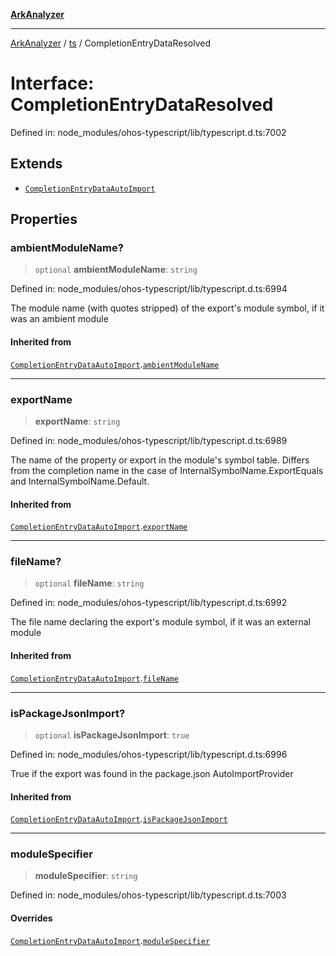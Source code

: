 [**ArkAnalyzer**](../../../../README.md)

***

[ArkAnalyzer](../../../../globals.md) / [ts](../README.md) / CompletionEntryDataResolved

# Interface: CompletionEntryDataResolved

Defined in: node\_modules/ohos-typescript/lib/typescript.d.ts:7002

## Extends

- [`CompletionEntryDataAutoImport`](CompletionEntryDataAutoImport.md)

## Properties

### ambientModuleName?

> `optional` **ambientModuleName**: `string`

Defined in: node\_modules/ohos-typescript/lib/typescript.d.ts:6994

The module name (with quotes stripped) of the export's module symbol, if it was an ambient module

#### Inherited from

[`CompletionEntryDataAutoImport`](CompletionEntryDataAutoImport.md).[`ambientModuleName`](CompletionEntryDataAutoImport.md#ambientmodulename)

***

### exportName

> **exportName**: `string`

Defined in: node\_modules/ohos-typescript/lib/typescript.d.ts:6989

The name of the property or export in the module's symbol table. Differs from the completion name
in the case of InternalSymbolName.ExportEquals and InternalSymbolName.Default.

#### Inherited from

[`CompletionEntryDataAutoImport`](CompletionEntryDataAutoImport.md).[`exportName`](CompletionEntryDataAutoImport.md#exportname)

***

### fileName?

> `optional` **fileName**: `string`

Defined in: node\_modules/ohos-typescript/lib/typescript.d.ts:6992

The file name declaring the export's module symbol, if it was an external module

#### Inherited from

[`CompletionEntryDataAutoImport`](CompletionEntryDataAutoImport.md).[`fileName`](CompletionEntryDataAutoImport.md#filename)

***

### isPackageJsonImport?

> `optional` **isPackageJsonImport**: `true`

Defined in: node\_modules/ohos-typescript/lib/typescript.d.ts:6996

True if the export was found in the package.json AutoImportProvider

#### Inherited from

[`CompletionEntryDataAutoImport`](CompletionEntryDataAutoImport.md).[`isPackageJsonImport`](CompletionEntryDataAutoImport.md#ispackagejsonimport)

***

### moduleSpecifier

> **moduleSpecifier**: `string`

Defined in: node\_modules/ohos-typescript/lib/typescript.d.ts:7003

#### Overrides

[`CompletionEntryDataAutoImport`](CompletionEntryDataAutoImport.md).[`moduleSpecifier`](CompletionEntryDataAutoImport.md#modulespecifier)
